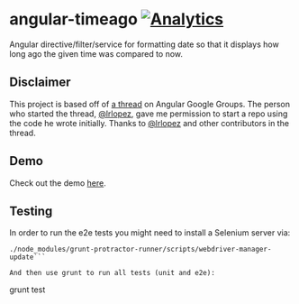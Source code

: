 # angular-timeago [![Analytics](https://ga-beacon.appspot.com/UA-2694988-7/angular-timeago/readme?pixel)](https://github.com/yaru22/angular-timeago)
Angular directive/filter/service for formatting date so that it displays how long ago the given time was compared to now.

## Disclaimer
This project is based off of [a thread](https://groups.google.com/forum/#!topic/angular/o7vl4tsg53w) on Angular Google Groups. The person who started the thread, [@lrlopez](https://github.com/lrlopez), gave me permission to start a repo using the code he wrote initially. Thanks to [@lrlopez](https://github.com/lrlopez) and other contributors in the thread.

## Demo
Check out the demo [here](http://www.brianpark.ca/projects/angular_timeago/demo/).

## Testing

In order to run the e2e tests you might need to install a Selenium server via:

```
./node_modules/grunt-protractor-runner/scripts/webdriver-manager-update```

And then use grunt to run all tests (unit and e2e):

```
grunt test
```
